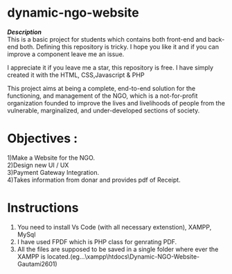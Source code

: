 # dynamic-ngo-website
<b><i>Description</i></b></br>
This is a basic project for students which contains both front-end and back-end both. Defining this repository is tricky. I hope you like it and if you can improve a component leave me an issue.

I appreciate it if you leave me a star, this repository is free. I have simply created it with the HTML, CSS,Javascript & PHP

This project aims at being a complete, end-to-end solution for the functioning, and management of the NGO, which is a not-for-profit organization founded to improve the lives and livelihoods of people from the vulnerable, marginalized, and under-developed sections of society.
# Objectives :
1)Make a Website for the NGO.</br>
2)Design new UI / UX</br>
3)Payment Gateway Integration.</br>
4)Takes information from donar and provides pdf of Receipt.
# Instructions
1) You need to install Vs Code (with all necessary extenstion), XAMPP, MySql</br>
2) I have used FPDF which is PHP class for genrating PDF.
3) All the files are supposed to be saved in a single folder where ever the XAMPP is located.(eg...\xampp\htdocs\Dynamic-NGO-Website-Gautami2601)
